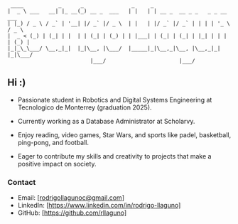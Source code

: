 ```


 ____           _      _               _     _                               
|  _ \ ___   __| |_ __(_) __ _  ___   | |   | | __ _  __ _ _   _ _ __   ___  
| |_) / _ \ / _` | '__| |/ _` |/ _ \  | |   | |/ _` |/ _` | | | | '_ \ / _ \ 
|  _ < (_) | (_| | |  | | (_| | (_) | | |___| | (_| | (_| | |_| | | | | (_) |
|_|_\_\___/ \__,_|_|  |_|\__, |\___/  |_____|_|\__,_|\__, |\__,_|_| |_|\___/ 
                          |___/                       |___/
```

## Hi :)
- Passionate student in Robotics and Digital Systems Engineering at Tecnologico de Monterrey (graduation 2025). 

- Currently working as a Database Administrator at Scholarvy.

- Enjoy reading, video games, Star Wars, and sports like padel, basketball, ping-pong, and football.

- Eager to contribute my skills and creativity to projects that make a positive impact on society.

### Contact

* Email: [rodrigollagunoc@gmail.com]
* LinkedIn: [https://www.linkedin.com/in/rodrigo-llaguno]
* GitHub: [https://github.com/rllaguno]
